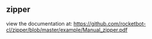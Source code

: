 ## zipper

 view the documentation at: https://github.com/rocketbot-cl/zipper/blob/master/example/Manual_zipper.pdf